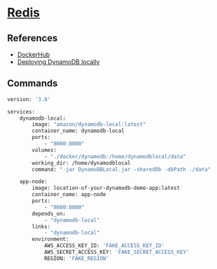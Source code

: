 # [Redis](https://redis.io/)

## References

-   [DockerHub](https://hub.docker.com/r/amazon/dynamodb-local)
-   [Deploying DynamoDB locally](https://docs.aws.amazon.com/amazondynamodb/latest/developerguide/DynamoDBLocal.DownloadingAndRunning.html#docker)

## Commands

```bash
version: '3.8'

services:
    dynamodb-local:
        image: "amazon/dynamodb-local:latest"
        container_name: dynamodb-local
        ports:
            - "8000:8000"
        volumes:
            - "./docker/dynamodb:/home/dynamodblocal/data"
        working_dir: /home/dynamodblocal
        command: "-jar DynamoDBLocal.jar -sharedDb -dbPath ./data"

    app-node:
        image: location-of-your-dynamodb-demo-app:latest
        container_name: app-node
        ports:
            - "8080:8080"
        depends_on:
            - "dynamodb-local"
        links:
            - "dynamodb-local"
        environment:
            AWS_ACCESS_KEY_ID: 'FAKE_ACCESS_KEY_ID'
            AWS_SECRET_ACCESS_KEY: 'FAKE_SECRET_ACCESS_KEY'
            REGION: 'FAKE_REGION'
```
